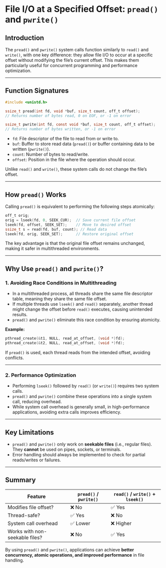 # File I/O at a Specified Offset: `pread()` and `pwrite()`

## Introduction
The `pread()` and `pwrite()` system calls function similarly to `read()` and `write()`, with one key difference: they allow file I/O to occur at a specific offset without modifying the file’s current offset. This makes them particularly useful for concurrent programming and performance optimization.

---

## Function Signatures
```c
#include <unistd.h>

ssize_t pread(int fd, void *buf, size_t count, off_t offset);
// Returns number of bytes read, 0 on EOF, or -1 on error

ssize_t pwrite(int fd, const void *buf, size_t count, off_t offset);
// Returns number of bytes written, or -1 on error
```

- `fd`: File descriptor of the file to read from or write to.
- `buf`: Buffer to store read data (`pread()`) or buffer containing data to be written (`pwrite()`).
- `count`: Number of bytes to read/write.
- `offset`: Position in the file where the operation should occur.

Unlike `read()` and `write()`, these system calls do not change the file’s offset.

---

## How `pread()` Works
Calling `pread()` is equivalent to performing the following steps atomically:
```c
off_t orig;
orig = lseek(fd, 0, SEEK_CUR);  // Save current file offset
lseek(fd, offset, SEEK_SET);    // Move to desired offset
ssize_t s = read(fd, buf, count); // Read data
lseek(fd, orig, SEEK_SET);      // Restore original offset
```
The key advantage is that the original file offset remains unchanged, making it safer in multithreaded environments.

---

## Why Use `pread()` and `pwrite()`?
### 1. **Avoiding Race Conditions in Multithreading**
- In a multithreaded process, all threads share the same file descriptor table, meaning they share the same file offset.
- If multiple threads use `lseek()` and `read()` separately, another thread might change the offset before `read()` executes, causing unintended results.
- `pread()` and `pwrite()` eliminate this race condition by ensuring atomicity.

**Example:**
```c
pthread_create(&t1, NULL, read_at_offset, (void *)fd);
pthread_create(&t2, NULL, read_at_offset, (void *)fd);
```
If `pread()` is used, each thread reads from the intended offset, avoiding conflicts.

---

### 2. **Performance Optimization**
- Performing `lseek()` followed by `read()` (or `write()`) requires two system calls.
- `pread()` and `pwrite()` combine these operations into a single system call, reducing overhead.
- While system call overhead is generally small, in high-performance applications, avoiding extra calls improves efficiency.

---

## Key Limitations
- `pread()` and `pwrite()` only work on **seekable files** (i.e., regular files). They **cannot** be used on pipes, sockets, or terminals.
- Error handling should always be implemented to check for partial reads/writes or failures.

---

## Summary
| Feature         | `pread()` / `pwrite()` | `read()` / `write()` + `lseek()` |
|----------------|---------------------|--------------------------|
| Modifies file offset? | ❌ No | ✅ Yes |
| Thread-safe? | ✅ Yes | ❌ No |
| System call overhead | ✅ Lower | ❌ Higher |
| Works with non-seekable files? | ❌ No | ✅ Yes |

By using `pread()` and `pwrite()`, applications can achieve **better concurrency, atomic operations, and improved performance** in file handling.

